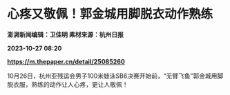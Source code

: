 # 心疼又敬佩！郭金城用脚脱衣动作熟练
**澎湃新闻编辑：卫佳明 素材来源：杭州日报**

**2023-10-27 08:20**

**https://m.thepaper.cn/detail/25085260**

10月26日，杭州亚残运会男子100米蛙泳SB6决赛开始前，“无臂飞鱼”郭金城用脚脱衣服，熟练的动作让人心疼，更让人敬佩！